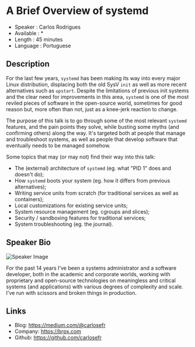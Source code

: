 A Brief Overview of systemd
===========================

* Speaker   : Carlos Rodrigues
* Available : *
* Length    : 45 minutes
* Language  : Portuguese

Description
-----------

For the last few years, `systemd` has been making its way into every major Linux distribution, displacing both the old SysV `init` as well as more recent alternatives such as `upstart`. Despite the limitations of previous init systems and the clear need for improvements in this area, `systemd` is one of the most reviled pieces of software in the open-source world, sometimes for good reason but, more often than not, just as a knee-jerk reaction to change.

The purpose of this talk is to go through some of the most relevant `systemd` features, and the pain points they solve, while busting some myths (and confirming others) along the way. It's targeted both at people that manage and troubleshoot systems, as well as people that develop software that eventually needs to be managed somehow.

Some topics that may (or may not) find their way into this talk:

  * The (external) architecture of `systemd` (eg. what "PID 1" does and doesn't do);
  * How `systemd` boots your system (eg. how it differs from previous alternatives);
  * Writing service units from scratch (for traditional services as well as containers);
  * Local customizations for existing service units;
  * System resource management (eg. cgroups and slices);
  * Security / sandboxing features for traditional services;
  * System troubleshooting (eg. the journal).

Speaker Bio
-----------

![Speaker Image](https://avatars2.githubusercontent.com/u/937276?v=3&s=400)

For the past 14 years I've been a systems administrator and a software developer, both in the academic and corporate worlds, working with proprietary and open-source technologies on meaningless and critical systems (and applications) with various degrees of complexity and scale. I've run with scissors and broken things in production.

Links
-----

* Blog: https://medium.com/@carlosefr
* Company: https://brpx.com
* Github: https://github.com/carlosefr

